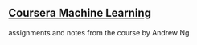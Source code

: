 ## [Coursera Machine Learning](https://www.coursera.org/learn/machine-learning/)

assignments and notes from the course by Andrew Ng

